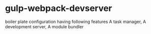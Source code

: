 # gulp-webpack-devserver
boiler plate configuration having following features  A task manager, A development server, A module bundler
